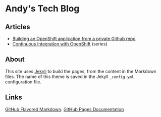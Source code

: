 # Andy's Tech Blog

## Articles
* [Building an OpenShift application from a private Github repo](openshift-build-app-private-repo.md)
* [Continuous Integration with OpenShift](openshift-ci-part1.md) (series)


## About
This site uses [Jekyll](https://jekyllrb.com/) to build the pages, from the
content in the Markdown files. The name of this theme is saved in the Jekyll 
`_config.yml` configuration file.

## Links
[GitHub Flavored Markdown](https://guides.github.com/features/mastering-markdown/).
[GitHub Pages Documentation](https://help.github.com/categories/github-pages-basics/)
